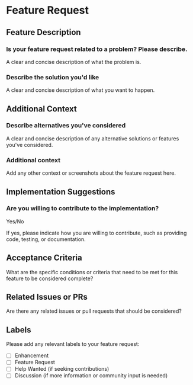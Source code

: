 # Feature Request

## Feature Description

### Is your feature request related to a problem? Please describe.

A clear and concise description of what the problem is.

### Describe the solution you'd like

A clear and concise description of what you want to happen.

## Additional Context

### Describe alternatives you've considered

A clear and concise description of any alternative solutions or features you've considered.

### Additional context

Add any other context or screenshots about the feature request here.

## Implementation Suggestions

### Are you willing to contribute to the implementation?

Yes/No

If yes, please indicate how you are willing to contribute, such as providing code, testing, or documentation.

## Acceptance Criteria

What are the specific conditions or criteria that need to be met for this feature to be considered complete?

## Related Issues or PRs

Are there any related issues or pull requests that should be considered?

## Labels

Please add any relevant labels to your feature request:

- [ ] Enhancement
- [ ] Feature Request
- [ ] Help Wanted (if seeking contributions)
- [ ] Discussion (if more information or community input is needed)
